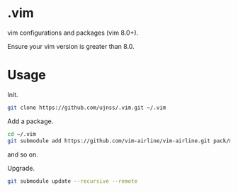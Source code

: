 # .vim
vim configurations and packages (vim 8.0+).


Ensure your vim version is greater than 8.0.

# Usage

Init.

```bash
git clone https://github.com/ujnss/.vim.git ~/.vim
```

Add a package.

```bash
cd ~/.vim
git submodule add https://github.com/vim-airline/vim-airline.git pack/mypack/start/vim-airline
```

and so on.

Upgrade.

```bash
git submodule update --recursive --remote
```

